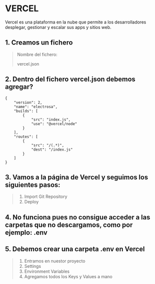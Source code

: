 # VERCEL
Vercel es una plataforma en la nube que permite a los desarrolladores desplegar, gestionar y escalar sus apps y sitios web.

## 1. Creamos un fichero

> Nombre del fichero:
>
> vercel.json

## 2. Dentro del fichero vercel.json debemos agregar?

```
{
    "version": 2,
    "name": "electrosa",
    "builds": [
        {
            "src": "index.js",
            "use": "@vercel/node"
        }
    ],
    "routes": [
        {
            "src": "/(.*)",
            "dest": "/index.js"
        }
    ]
}
```

## 3. Vamos a la página de Vercel y seguimos los siguientes pasos:

> 1. Import Git Repository
> 2. Deploy

## 4. No funciona pues no consigue acceder a las carpetas que no descargamos, como por ejemplo: .env

## 5. Debemos crear una carpeta .env en Vercel

> 1. Entramos en nuestor proyecto
> 2. Settings
> 3. Environment Variables
> 4. Agregamos todos los Keys y Values a mano

